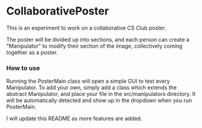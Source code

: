 # CollaborativePoster

This is an experiment to work on a collaborative CS Club poster.

The poster will be divided up into sections, and each person can create a "Manipulator" to modify their section of the image, collectively coming together as a poster.

### How to use

Running the PosterMain class will open a simple GUI to test every Manipulator. To add your own, simply add a class which extends the abstract Manipulator, and place your file in the src/manipulators directory. It will be automatically detected and show up in the dropdown when you run PosterMain.

I will update this README as more features are added.
